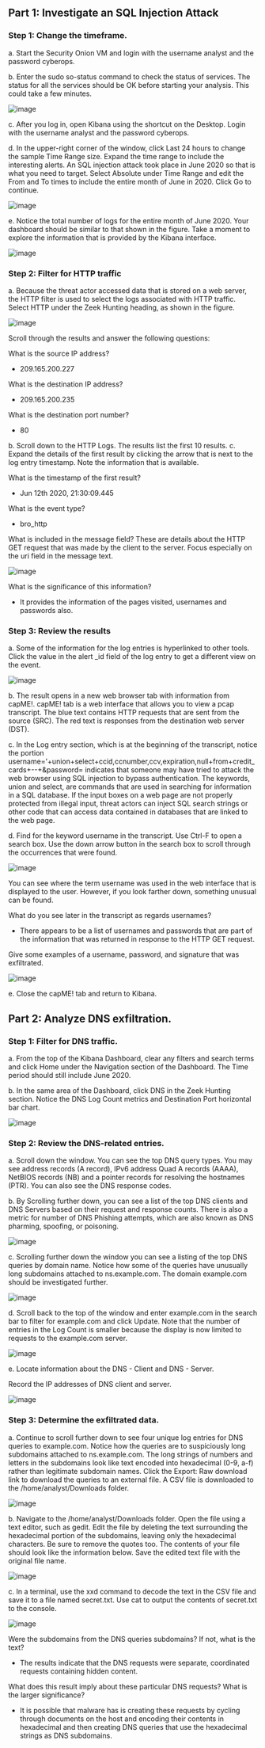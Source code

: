 ## Part 1: Investigate an SQL Injection Attack
### Step 1: Change the timeframe.
a. Start the Security Onion VM and login with the username analyst and the password cyberops.

b. Enter the sudo so-status command to check the status of services. The status for all the services should
be OK before starting your analysis. This could take a few minutes.

![image](https://github.com/Akhilkj123/CyberOps/assets/65653010/4ce99ca3-91d0-45af-8516-0784afd043c6)

c. After you log in, open Kibana using the shortcut on the Desktop. Login with the username analyst and
the password cyberops.

d. In the upper-right corner of the window, click Last 24 hours to change the sample Time Range size.
Expand the time range to include the interesting alerts. An SQL injection attack took place in June 2020
so that is what you need to target. Select Absolute under Time Range and edit the From and To times to
include the entire month of June in 2020. Click Go to continue.

![image](https://github.com/Akhilkj123/CyberOps/assets/65653010/f3bc61b9-4273-4f59-b9cc-5e7033bde08a)

e. Notice the total number of logs for the entire month of June 2020. Your dashboard should be similar to
that shown in the figure. Take a moment to explore the information that is provided by the Kibana
interface.

![image](https://github.com/Akhilkj123/CyberOps/assets/65653010/117e224e-9e71-45a0-bdf4-821d3d3fbcc4)

### Step 2: Filter for HTTP traffic
a. Because the threat actor accessed data that is stored on a web server, the HTTP filter is used to select
the logs associated with HTTP traffic. Select HTTP under the Zeek Hunting heading, as shown in the
figure.

![image](https://github.com/Akhilkj123/CyberOps/assets/65653010/a8bcd222-e2a0-46c7-919b-3dc171ee203b)

Scroll through the results and answer the following questions:

What is the source IP address?
- 209.165.200.227

What is the destination IP address?
- 209.165.200.235

What is the destination port number?
- 80

b. Scroll down to the HTTP Logs. The results list the first 10 results.
c. Expand the details of the first result by clicking the arrow that is next to the log entry timestamp. Note the
information that is available.

What is the timestamp of the first result?
- Jun 12th 2020, 21:30:09.445

What is the event type?
- bro_http

What is included in the message field? These are details about the HTTP GET request that was made by
the client to the server. Focus especially on the uri field in the message text.


![image](https://github.com/Akhilkj123/CyberOps/assets/65653010/cb78dc08-6c84-42fb-9541-2b690c61f218)

What is the significance of this information?
- It provides the information of the pages visited, usernames and passwords also.

### Step 3: Review the results
a. Some of the information for the log entries is hyperlinked to other tools. Click the value in the alert _id
field of the log entry to get a different view on the event.


![image](https://github.com/Akhilkj123/CyberOps/assets/65653010/216668cf-bc9d-4202-b271-6d1ecc19f009)

b. The result opens in a new web browser tab with information from capME!. capME! tab is a web interface
that allows you to view a pcap transcript. The blue text contains HTTP requests that are sent from the
source (SRC). The red text is responses from the destination web server (DST).

c. In the Log entry section, which is at the beginning of the transcript, notice the portion
username='+union+select+ccid,ccnumber,ccv,expiration,null+from+credit_cards+--+&password=
indicates that someone may have tried to attack the web browser using SQL injection to bypass
authentication. The keywords, union and select, are commands that are used in searching for
information in a SQL database. If the input boxes on a web page are not properly protected from illegal
input, threat actors can inject SQL search strings or other code that can access data contained in
databases that are linked to the web page.

d. Find for the keyword username in the transcript. Use Ctrl-F to open a search box. Use the down arrow
button in the search box to scroll through the occurrences that were found.


![image](https://github.com/Akhilkj123/CyberOps/assets/65653010/3cd198fb-d42f-4aad-90a2-3ba8a541d9fd)

You can see where the term username was used in the web interface that is displayed to the user.
However, if you look farther down, something unusual can be found.

What do you see later in the transcript as regards usernames?
- There appears to be a list of usernames and passwords that are part of the information that was returned in response to the HTTP GET request.

Give some examples of a username, password, and signature that was exfiltrated.


![image](https://github.com/Akhilkj123/CyberOps/assets/65653010/98018cf5-2d74-40fc-840f-b6c0ab9c553d)

e. Close the capME! tab and return to Kibana.

## Part 2: Analyze DNS exfiltration.
### Step 1: Filter for DNS traffic.
a. From the top of the Kibana Dashboard, clear any filters and search terms and click Home under the
Navigation section of the Dashboard. The Time period should still include June 2020.

b. In the same area of the Dashboard, click DNS in the Zeek Hunting section. Notice the DNS Log Count
metrics and Destination Port horizontal bar chart.


![image](https://github.com/Akhilkj123/CyberOps/assets/65653010/b5a3ef56-6d09-41f2-b90a-a484af99f068)

### Step 2: Review the DNS-related entries.
a. Scroll down the window. You can see the top DNS query types. You may see address records (A record),
IPv6 address Quad A records (AAAA), NetBIOS records (NB) and a pointer records for resolving the
hostnames (PTR). You can also see the DNS response codes.

b. By Scrolling further down, you can see a list of the top DNS clients and DNS Servers based on their
request and response counts. There is also a metric for number of DNS Phishing attempts, which are
also known as DNS pharming, spoofing, or poisoning.


![image](https://github.com/Akhilkj123/CyberOps/assets/65653010/8f5fad1d-e14d-453f-847d-e5d6c523288e)

c. Scrolling further down the window you can see a listing of the top DNS queries by domain name. Notice
how some of the queries have unusually long subdomains attached to ns.example.com. The domain
example.com should be investigated further.


![image](https://github.com/Akhilkj123/CyberOps/assets/65653010/295b300d-6483-4cdf-9b6a-05719ba20460)

d. Scroll back to the top of the window and enter example.com in the search bar to filter for example.com
and click Update. Note that the number of entries in the Log Count is smaller because the display is now
limited to requests to the example.com server.


![image](https://github.com/Akhilkj123/CyberOps/assets/65653010/da85eb14-257a-4c90-ba56-4a93fe2e3636)

e. Locate information about the DNS - Client and DNS - Server.

Record the IP addresses of DNS client and server.

![image](https://github.com/Akhilkj123/CyberOps/assets/65653010/73432990-8bbb-4cca-96f8-be84cdb63b97)

### Step 3: Determine the exfiltrated data.

a. Continue to scroll further down to see four unique log entries for DNS queries to example.com. Notice
how the queries are to suspiciously long subdomains attached to ns.example.com. The long strings of
numbers and letters in the subdomains look like text encoded into hexadecimal (0-9, a-f) rather than legitimate subdomain names. Click the Export: Raw download link to download the queries to an
external file. A CSV file is downloaded to the /home/analyst/Downloads folder.


![image](https://github.com/Akhilkj123/CyberOps/assets/65653010/80563b4b-8b7e-4f1f-bf73-219ee8790c1b)

b. Navigate to the /home/analyst/Downloads folder. Open the file using a text editor, such as gedit. Edit
the file by deleting the text surrounding the hexadecimal portion of the subdomains, leaving only the
hexadecimal characters. Be sure to remove the quotes too. The contents of your file should look like the
information below. Save the edited text file with the original file name.


![image](https://github.com/Akhilkj123/CyberOps/assets/65653010/bb4fb897-1b6c-4edc-a3b2-8a3540829409)

c. In a terminal, use the xxd command to decode the text in the CSV file and save it to a file named
secret.txt. Use cat to output the contents of secret.txt to the console. 


![image](https://github.com/Akhilkj123/CyberOps/assets/65653010/fac76251-2e1e-455a-9ee6-fb722ddb76db)

Were the subdomains from the DNS queries subdomains? If not, what is the text?
- The results indicate that the DNS requests were separate, coordinated requests containing hidden content.

What does this result imply about these particular DNS requests? What is the larger significance?
- It is possible that malware has is creating these requests by cycling through documents on the host and encoding their contents in hexadecimal and then creating DNS queries that use the hexadecimal strings as DNS subdomains. 

